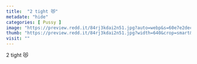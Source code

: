 ```yaml
---
title:  "2 tight 😻"
metadate: "hide"
categories: [ Pussy ]
image: "https://preview.redd.it/84rj3kdai2n51.jpg?auto=webp&s=60e7e2dec2f06b1c19decab0e37f1a5499124c9d"
thumb: "https://preview.redd.it/84rj3kdai2n51.jpg?width=640&crop=smart&auto=webp&s=b4a37aaf1b3f1c5572aed50847b3ebc945fc5532"
visit: ""
---
```

2 tight 😻

